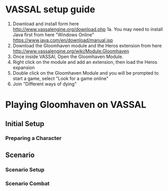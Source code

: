 # VASSAL setup guide #
1. Download and install form here http://www.vassalengine.org/download.php
1a. You may need to install Java first from here "Windows Online" https://www.java.com/en/download/manual.jsp
2. Download the Gloomhaven module and the Heros extension from here http://www.vassalengine.org/wiki/Module:Gloomhaven
3. Once inside VASSAl, Open the Gloomhaven Module.
4. Right click on the module and add an extension, then load the Heros expansion
5. Double click on the Gloomhaven Module and you will be prompted to start a game, select "Look for a game online"
6. Join "Different ways of dying"

# Playing Gloomhaven on VASSAL #
## Initial Setup ##
### Preparing a Character ###
## Scenario ##
### Scenario Setup ###
### Scenario Combat ###
